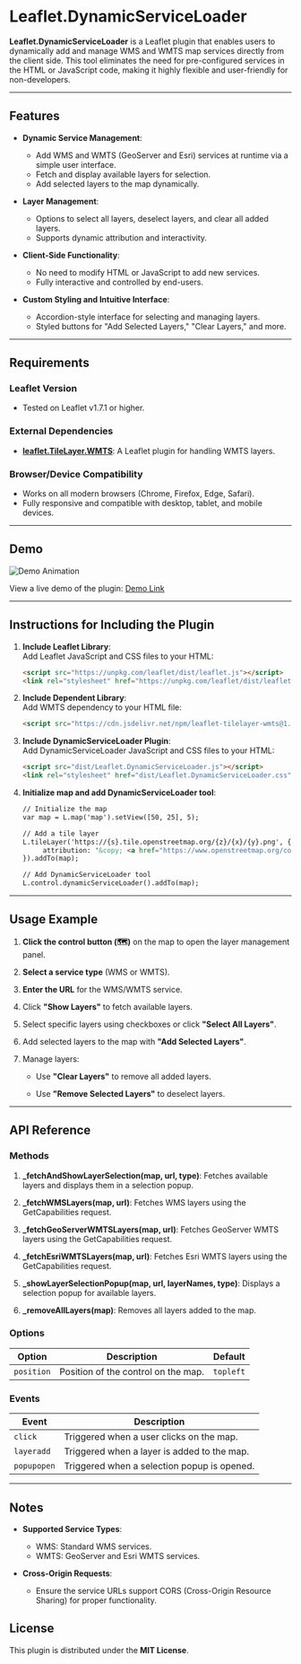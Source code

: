 # Leaflet.DynamicServiceLoader

**Leaflet.DynamicServiceLoader** is a Leaflet plugin that enables users to dynamically add and manage WMS and WMTS map services directly from the client side. This tool eliminates the need for pre-configured services in the HTML or JavaScript code, making it highly flexible and user-friendly for non-developers.

---

## Features

- **Dynamic Service Management**:
  - Add WMS and WMTS (GeoServer and Esri) services at runtime via a simple user interface.
  - Fetch and display available layers for selection.
  - Add selected layers to the map dynamically.

- **Layer Management**:
  - Options to select all layers, deselect layers, and clear all added layers.
  - Supports dynamic attribution and interactivity.

- **Client-Side Functionality**:
  - No need to modify HTML or JavaScript to add new services.
  - Fully interactive and controlled by end-users.

- **Custom Styling and Intuitive Interface**:
  - Accordion-style interface for selecting and managing layers.
  - Styled buttons for "Add Selected Layers," "Clear Layers," and more.

---

## Requirements

### Leaflet Version

- Tested on Leaflet v1.7.1 or higher.

### External Dependencies

- **[leaflet.TileLayer.WMTS](https://github.com/alexandre-melard/leaflet.TileLayer.WMTS)**: A Leaflet plugin for handling WMTS layers.

### Browser/Device Compatibility

- Works on all modern browsers (Chrome, Firefox, Edge, Safari).
- Fully responsive and compatible with desktop, tablet, and mobile devices.

---

## Demo

![Demo Animation](examples/demo_video.gif)

View a live demo of the plugin:
[Demo Link](https://o-z-e-r-e-r.github.io/Leaflet.DynamicServiceLoader/)


---

## Instructions for Including the Plugin

1. **Include Leaflet Library**:  
   Add Leaflet JavaScript and CSS files to your HTML:
   ```html
   <script src="https://unpkg.com/leaflet/dist/leaflet.js"></script>
   <link rel="stylesheet" href="https://unpkg.com/leaflet/dist/leaflet.css" />
   ```

2. **Include Dependent Library**:   
   Add WMTS dependency to your HTML file:
   ```html
   <script src="https://cdn.jsdelivr.net/npm/leaflet-tilelayer-wmts@1.0.4/leaflet-tilelayer-wmts.js"></script>
   ```
   
3. **Include DynamicServiceLoader Plugin**:  
   Add DynamicServiceLoader JavaScript and CSS files to your HTML:
   ```html
   <script src="dist/Leaflet.DynamicServiceLoader.js"></script>
   <link rel="stylesheet" href="dist/Leaflet.DynamicServiceLoader.css"/>
   ```
   
4. **Initialize map and add DynamicServiceLoader tool**:
   ```html
   // Initialize the map
   var map = L.map('map').setView([50, 25], 5);

   // Add a tile layer
   L.tileLayer('https://{s}.tile.openstreetmap.org/{z}/{x}/{y}.png', {
		attribution: '&copy; <a href="https://www.openstreetmap.org/copyright">OpenStreetMap</a> contributors'
   }).addTo(map);

   // Add DynamicServiceLoader tool
   L.control.dynamicServiceLoader().addTo(map);
   ```

---

## Usage Example

1.  **Click the control button (🗺)** on the map to open the layer management panel.
    
2.  **Select a service type** (WMS or WMTS).
    
3.  **Enter the URL** for the WMS/WMTS service.
    
4.  Click **"Show Layers"** to fetch available layers.
    
5.  Select specific layers using checkboxes or click **"Select All Layers"**.
    
6.  Add selected layers to the map with **"Add Selected Layers"**.
    
7.  Manage layers:
    
    *   Use **"Clear Layers"** to remove all added layers.
        
    *   Use **"Remove Selected Layers"** to deselect layers.
	
---

## API Reference

### Methods

1.  **\_fetchAndShowLayerSelection(map, url, type)**: Fetches available layers and displays them in a selection popup.
    
2.  **\_fetchWMSLayers(map, url)**: Fetches WMS layers using the GetCapabilities request.
    
3.  **\_fetchGeoServerWMTSLayers(map, url)**: Fetches GeoServer WMTS layers using the GetCapabilities request.
    
4.  **\_fetchEsriWMTSLayers(map, url)**: Fetches Esri WMTS layers using the GetCapabilities request.
    
5.  **\_showLayerSelectionPopup(map, url, layerNames, type)**: Displays a selection popup for available layers.
    
6.  **\_removeAllLayers(map)**: Removes all layers added to the map.

### Options

| Option         | Description                       | Default  |
|-----------------|-----------------------------------|----------|
| `position`      | Position of the control on the map. | `topleft` |

### Events

| Event           | Description                                           |
|------------------|-------------------------------------------------------|
| `click`          | Triggered when a user clicks on the map.              |
| `layeradd`       | Triggered when a layer is added to the map.           |
| `popupopen`      | Triggered when a selection popup is opened.           |

---

## Notes

- **Supported Service Types**:
  - WMS: Standard WMS services. 
  - WMTS: GeoServer and Esri WMTS services.
        
- **Cross-Origin Requests**:
  - Ensure the service URLs support CORS (Cross-Origin Resource Sharing) for proper functionality.

## License

This plugin is distributed under the **MIT License**.

